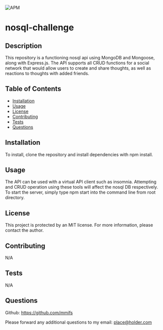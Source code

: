 ![APM](https://img.shields.io/apm/l/vim-mode?style=plastic)
# nosql-challenge 

## Description

This repository is a functioning nosql api using MongoDB and Mongoose, along with Express.js. The API supports all CRUD functions for a social network that would allow users to create and share thoughts, as well as reactions to thoughts with added friends.

## Table of Contents

* [Installation](#installation)
* [Usage](#usage)
* [License](#license)
* [Contributing](#contributing)
* [Tests](#tests)
* [Questions](#questions)


## Installation

To install, clone the repository and install dependencies with npm install.


## Usage

The API can be used with a virtual API client such as insomnia. Attempting and CRUD operation using these tools will affect the nosql DB respectively. To start the server, simply type npm start into the command line from root directory.


## License

This project is protected by an MIT license. For more information, please contact the author.


## Contributing

N/A


## Tests

N/A


## Questions

Github: https://github.com/mmifs

Please forward any additional questions to my email: place@holder.com
